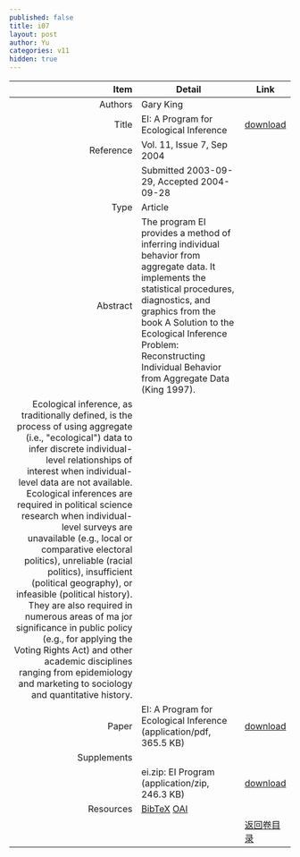 ```yaml
---
published: false
title: i07
layout: post
author: Yu
categories: v11
hidden: true
---
```


| Item | Detail | Link |
|---:|---|---|
| Authors | Gary King| |
| Title |EI: A Program for Ecological Inference | [download](http://www.jstatsoft.org/v11/i07/paper) |
| Reference |Vol. 11, Issue 7, Sep 2004 | |
| | Submitted 2003-09-29, Accepted 2004-09-28| | 
| Type | Article| |
| Abstract | The program EI provides a method of inferring individual behavior from aggregate data. It implements the statistical procedures, diagnostics, and graphics from the book A Solution to the Ecological Inference Problem: Reconstructing Individual Behavior from Aggregate Data (King 1997). | |
 Ecological inference, as traditionally defined, is the process of using aggregate (i.e., "ecological") data to infer discrete individual-level relationships of interest when individual-level data are not available. Ecological inferences are required in political science research when individual-level surveys are unavailable (e.g., local or comparative electoral politics), unreliable (racial politics), insufficient (political geography), or infeasible (political history). They are also required in numerous areas of ma jor significance in public policy (e.g., for applying the Voting Rights Act) and other academic disciplines ranging from epidemiology and marketing to sociology and quantitative history.| |
| Paper | EI: A Program for Ecological Inference  (application/pdf, 365.5 KB)| [download](http://www.jstatsoft.org/v11/i07/paper) |
| Supplements | | |
| |ei.zip: EI Program  (application/zip, 246.3 KB)|  [download](http://www.jstatsoft.org/v11/i07/supp/1) |
| Resources | [BibTeX](http://www.jstatsoft.org/v11/i07/bibtex) [OAI](http://www.jstatsoft.org/oai?verb=GetRecord&identifier=oai.jstatsoft/v11/i07&prefix=oai_dc)| |
| |  | [返回卷目录]({{site.baseurl}}/volume/v11.html) |